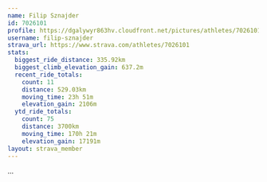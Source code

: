 ```yaml
---
name: Filip Sznajder
id: 7026101
profile: https://dgalywyr863hv.cloudfront.net/pictures/athletes/7026101/2123836/17/large.jpg
username: filip-sznajder
strava_url: https://www.strava.com/athletes/7026101
stats:
  biggest_ride_distance: 335.92km
  biggest_climb_elevation_gain: 637.2m
  recent_ride_totals:
    count: 11
    distance: 529.03km
    moving_time: 23h 51m
    elevation_gain: 2106m
  ytd_ride_totals:
    count: 75
    distance: 3700km
    moving_time: 170h 21m
    elevation_gain: 17191m
layout: strava_member
--- 
```

...

